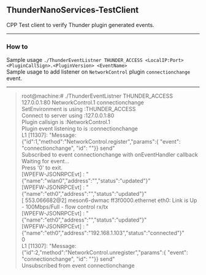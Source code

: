 ## ThunderNanoServices-TestClient  

CPP Test client to verify Thunder plugin generated events.  

---  

### How to  

Sample usage `./ThunderEventListner THUNDER_ACCESS <LocalIP:Port> <PluginCallSign>.<PluginVersion> <EventName>`  
Sample usage to add listener on `NetworkControl` plugin `connectionchange` event.  

---  
> root@machine:# ./ThunderEventListner THUNDER_ACCESS 127.0.0.1:80 NetworkControl.1 connectionchange  
> SetEnvironment is using :THUNDER_ACCESS  
> Connect to server using :127.0.0.1:80  
> Plugin callsign is :NetworkControl.1  
> Plugin event listening to is :connectionchange  
>      L1 [11307]: "Message: {"id":1,"method":"NetworkControl.register","params":{ "event": "connectionchange", "id": ""}} send"  
> Subscribed to event connectionchange with onEventHandler callback  
> Waiting for event...  
> Press '0' to exit.  
> [WPEFW-JSONRPCEvt] : "{\"name\":\"wlan0\",\"address\":\"\",\"status\":\"updated\"}"  
> [WPEFW-JSONRPCEvt] : "{\"name\":\"eth0\",\"address\":\"\",\"status\":\"updated\"}"  
> [  553.066682@2] meson6-dwmac ff3f0000.ethernet eth0: Link is Up - 100Mbps/Full - flow control rx/tx  
> [WPEFW-JSONRPCEvt] : "{\"name\":\"eth0\",\"address\":\"\",\"status\":\"updated\"}"  
> [WPEFW-JSONRPCEvt] : "{\"name\":\"eth0\",\"address\":\"192.168.1.103\",\"status\":\"connected\"}"  
> 0  
>      L1 [11307]: "Message: {"id":2,"method":"NetworkControl.unregister","params":{ "event": "connectionchange", "id": ""}} send"  
> Unsubscribed from event connectionchange  

